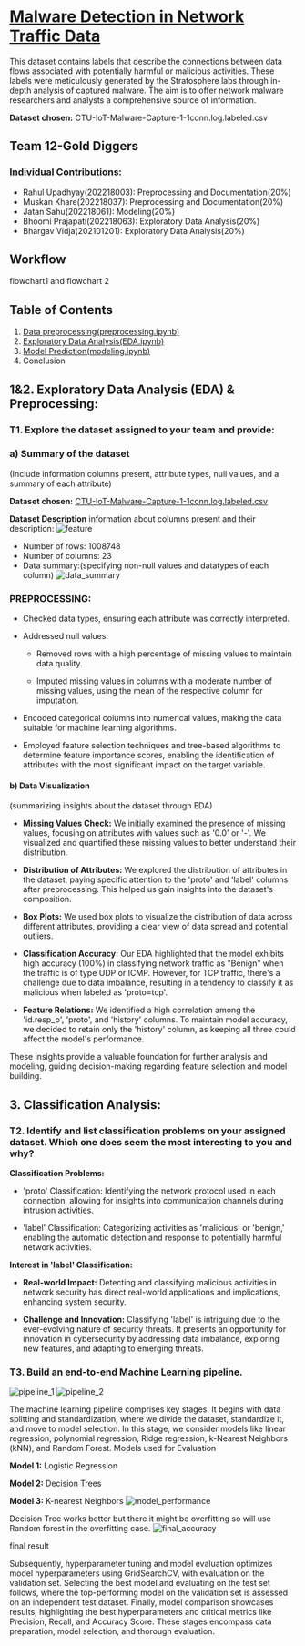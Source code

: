 # [Malware Detection in Network Traffic Data](https://www.kaggle.com/datasets/agungpambudi/network-malware-detection-connection-analysis/data?select=CTU-IoT-Malware-Capture-1-1conn.log.labeled.csv)

This dataset contains labels that describe the connections between data flows associated with potentially harmful or malicious activities. These labels were meticulously generated by the Stratosphere labs through in-depth analysis of captured malware. The aim is to offer network malware researchers and analysts a comprehensive source of information.

**Dataset chosen:** CTU-IoT-Malware-Capture-1-1conn.log.labeled.csv

## Team 12-Gold Diggers

### Individual Contributions:

- Rahul Upadhyay(202218003): Preprocessing and Documentation(20%)
- Muskan Khare(202218037): Preprocessing and Documentation(20%)
- Jatan Sahu(202218061): Modeling(20%)
- Bhoomi Prajapati(202218063): Exploratory Data Analysis(20%)
- Bhargav Vidja(202101201): Exploratory Data Analysis(20%)

## Workflow
flowchart1 and flowchart 2


## Table of Contents

1. [Data preprocessing(preprocessing.ipynb)](preprocessing.ipynb)
2. [Exploratory Data Analysis(EDA.ipynb)](EDA.ipynb)
3. [Model Prediction(modeling.ipynb)](modeling.ipynb)
4. Conclusion

## 1&2. Exploratory Data Analysis (EDA) & Preprocessing:

### T1. Explore the dataset assigned to your team and provide:

### **a) Summary of the dataset**
(Include information columns present, attribute types, null values, and a summary of each attribute)

**Dataset chosen:** [CTU-IoT-Malware-Capture-1-1conn.log.labeled.csv](https://www.kaggle.com/datasets/agungpambudi/network-malware-detection-connection-analysis/data?select=CTU-IoT-Malware-Capture-1-1conn.log.labeled.csv)

**Dataset Description**
information about columns present and their description:
  ![feature](Graphic/1.png)

- Number of rows: 1008748
- Number of columns: 23
- Data summary:(specifying non-null values and datatypes of each column)
  ![data_summary](Graphic/2.png)

### **PREPROCESSING:**
  * Checked data types, ensuring each attribute was correctly interpreted.
 
  * Addressed null values:
 
    - Removed rows with a high percentage of missing values to maintain data quality.
  
    - Imputed missing values in columns with a moderate number of missing values, using the mean of the respective column for imputation.
 
  * Encoded categorical columns into numerical values, making the data suitable for machine learning algorithms.
 
  * Employed feature selection techniques and tree-based algorithms to determine feature importance scores, enabling the identification of attributes with the most significant impact on the target variable.

#### **b) Data Visualization**
(summarizing insights about the dataset through EDA)
 
 - **Missing Values Check:** We initially examined the presence of missing values, focusing on attributes with values such as '0.0' or '-'. We visualized and quantified these missing values to better understand their distribution.
 
 - **Distribution of Attributes:** We explored the distribution of attributes in the dataset, paying specific attention to the 'proto' and 'label' columns after preprocessing. This helped us gain insights into the dataset's composition.
 
 - **Box Plots:** We used box plots to visualize the distribution of data across different attributes, providing a clear view of data spread and potential outliers.
 
 - **Classification Accuracy:** Our EDA highlighted that the model exhibits high accuracy (100%) in classifying network traffic as "Benign" when the traffic is of type UDP or ICMP. However, for TCP traffic, there's a challenge due to data imbalance, resulting in a tendency to classify it as malicious when labeled as 'proto=tcp'.
 
 - **Feature Relations:** We identified a high correlation among the 'id.resp_p', 'proto', and 'history' columns. To maintain model accuracy, we decided to retain only the 'history' column, as keeping all three could affect the model's performance.
 
 These insights provide a valuable foundation for further analysis and modeling, guiding decision-making regarding feature selection and model building.


## 3. Classification Analysis:

### T2. Identify and list classification problems on your assigned dataset. Which one does seem the most interesting to you and why?
**Classification Problems:**
 
  - 'proto' Classification: Identifying the network protocol used in each connection, allowing for insights into communication channels during intrusion activities.
  
  - 'label' Classification: Categorizing activities as 'malicious' or 'benign,' enabling the automatic detection and response to potentially harmful network activities.


**Interest in 'label' Classification:**

 - **Real-world Impact:** Detecting and classifying malicious activities in network security has direct real-world applications and implications, enhancing system security.
 
 - **Challenge and Innovation:** Classifying 'label' is intriguing due to the ever-evolving nature of security threats. It presents an opportunity for innovation in cybersecurity by addressing data imbalance, exploring new features, and adapting to emerging threats.


### T3. Build an end-to-end Machine Learning pipeline.
  ![pipeline_1](Graphic/3.png)
  ![pipeline_2](Graphic/4.png)

The machine learning pipeline comprises key stages. It begins with data splitting and standardization, where we divide the dataset, standardize it, and move to model selection. In this stage, we consider models like linear regression, polynomial regression, Ridge regression, k-Nearest Neighbors (kNN), and Random Forest.
Models used for Evaluation

**Model 1:** Logistic Regression 

**Model 2:** Decision Trees

**Model 3:** K-nearest Neighbors
  ![model_performance](Graphic/5.png)
  
Decision Tree works better but there it might be overfitting so will use Random forest in the overfitting case.
  ![final_accuracy](Graphic/6.png)

final result

Subsequently, hyperparameter tuning and model evaluation optimizes model hyperparameters using GridSearchCV, with evaluation on the validation set. Selecting the best model and evaluating on the test set follows, where the top-performing model on the validation set is assessed on an independent test dataset. Finally, model comparison showcases results, highlighting the best hyperparameters and critical metrics like Precision, Recall, and Accuracy Score. These stages encompass data preparation, model selection, and thorough evaluation.

